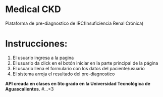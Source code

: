 # Medical CKD
Plataforma de pre-diagnostico de IRC(Insuficiencia Renal Crónica)

# Instrucciones:
1. El usuario ingresa a la pagina <Nombre de la pagina>
2. El usuario da click en el botón iniciar en la parte principal de la página
3. El usuario llena el formulario con los datos del paciente/usuario
4. El sistema arroja el resultado del pre-diagnostico
  
**API creada en clases en 5to grado en la Universidad Tecnológica de Aguascalientes.**
#...<3
